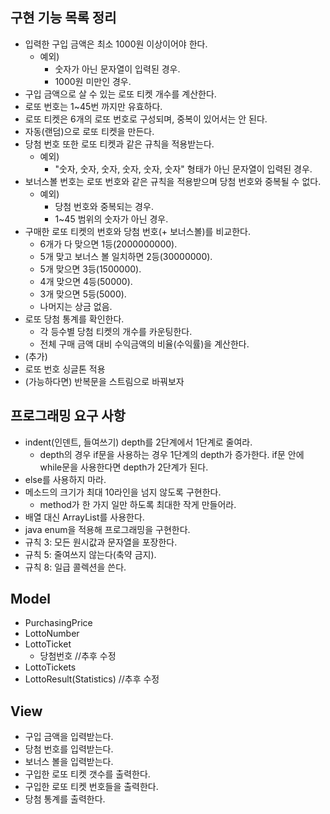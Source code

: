 ## 구현 기능 목록 정리

* 입력한 구입 금액은 최소 1000원 이상이어야 한다.
  * 예외)
    * 숫자가 아닌 문자열이 입력된 경우.
    * 1000원 미만인 경우.
* 구입 금액으로 살 수 있는 로또 티켓 개수를 계산한다.  
* 로또 번호는 1~45번 까지만 유효하다.
* 로또 티켓은 6개의 로또 번호로 구성되며, 중복이 있어서는 안 된다.
* 자동(랜덤)으로 로또 티켓을 만든다.
* 당첨 번호 또한 로또 티켓과 같은 규칙을 적용받는다.
  * 예외)
    * "숫자, 숫자, 숫자, 숫자, 숫자, 숫자" 형태가 아닌 문자열이 입력된 경우.
* 보너스볼 번호는 로또 번호와 같은 규칙을 적용받으며 당첨 번호와 중복될 수 없다.
  * 예외)
    * 당첨 번호와 중복되는 경우.
    * 1~45 범위의 숫자가 아닌 경우.
* 구매한 로또 티켓의 번호와 당첨 번호(+ 보너스볼)를 비교한다.
    * 6개가 다 맞으면 1등(2000000000).
    * 5개 맞고 보너스 볼 일치하면 2등(30000000).
    * 5개 맞으면 3등(1500000).
    * 4개 맞으면 4등(50000).
    * 3개 맞으면 5등(5000).
    * 나머지는 상금 없음.
* 로또 당첨 통계를 확인한다.
    * 각 등수별 당첨 티켓의 개수를 카운팅한다.
    * 전체 구매 금액 대비 수익금액의 비율(수익률)을 계산한다.
 * (추가)
  * 로또 번호 싱글톤 적용
  * (가능하다면) 반복문을 스트림으로 바꿔보자
    
## 프로그래밍 요구 사항

* indent(인덴트, 들여쓰기) depth를 2단계에서 1단계로 줄여라.
    * depth의 경우 if문을 사용하는 경우 1단계의 depth가 증가한다. if문 안에 while문을 사용한다면 depth가 2단계가 된다.
* else를 사용하지 마라.
* 메소드의 크기가 최대 10라인을 넘지 않도록 구현한다.
    * method가 한 가지 일만 하도록 최대한 작게 만들어라.
* 배열 대신 ArrayList를 사용한다.
* java enum을 적용해 프로그래밍을 구현한다.
* 규칙 3: 모든 원시값과 문자열을 포장한다.
* 규칙 5: 줄여쓰지 않는다(축약 금지).
* 규칙 8: 일급 콜렉션을 쓴다.

## Model

* PurchasingPrice 
* LottoNumber
* LottoTicket
  * 당첨번호 //추후 수정
* LottoTickets  
* LottoResult(Statistics) //추후 수정

## View

* 구입 금액을 입력받는다.
* 당첨 번호를 입력받는다.
* 보너스 볼을 입력받는다.
* 구입한 로또 티켓 갯수를 출력한다.
* 구입한 로또 티켓 번호들을 출력한다.
* 당첨 통계를 출력한다.
